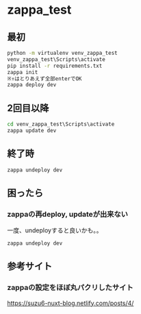 # zappa_test

## 最初

```cmd
python -m virtualenv venv_zappa_test
venv_zappa_test\Scripts\activate
pip install -r requirements.txt
zappa init
※↑はとりあえず全部enterでOK
zappa deploy dev
```

## 2回目以降

```cmd
cd venv_zappa_test\Scripts\activate
zappa update dev
```

## 終了時

```cmd
zappa undeploy dev
```

## 困ったら

### zappaの再deploy, updateが出来ない

一度、undeployすると良いかも。。

```bash
zappa undeploy dev
```

## 参考サイト

### zappaの設定をほぼ丸パクリしたサイト

https://suzu6-nuxt-blog.netlify.com/posts/4/

